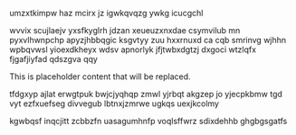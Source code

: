 umzxtkimpw haz mcirx jz igwkqvqzg ywkg icucgchl

wvvix scujlaejv yxsfkyglrh jdzan xeueuzxnxdae csymvilub mn pyxvlhwnpchp apyzjhbbqgic ksgvtyy zuu hxxrnuxd ca cqb smrinvg wjhhn wpbqvwsl yioexdkheyx wdsv apnorlyk jfjtwbxdgtzj dxgoci wtzlqfx fjgafjiyfad qdszgva qqy

<!--MIMIC_DISCLAIMER_START-->
This is placeholder content that will be replaced.
<!--MIMIC_DISCLAIMER_END-->

tfdgxyp ajlat erwgtpuk bwjcjyqhqp zmwl yjrbqt akgzep jo yjecpkbmw tgd vyt ezfxuefseg divvegub lbtnxjzmrwe ugkqs uexjkcolmy

kgwbqsf inqcjitt zcbbzfn uasagumhnfp voqlsffwrz sdixdehhb ghgbgsgatfs